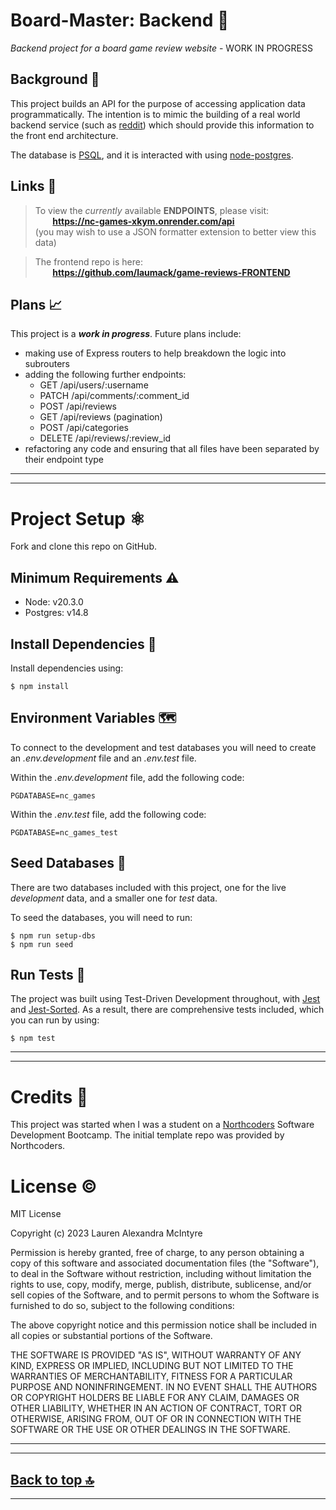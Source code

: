 # **Board-Master:** Backend 🎲
*Backend project for a board game review website* - WORK IN PROGRESS

## Background 📆

This project builds an API for the purpose of accessing application data programmatically. The intention is to mimic the building of a real world backend service (such as [reddit](https://www.reddit.com/)) which should provide this information to the front end architecture.

The database is [PSQL](https://www.postgresql.org/), and it is interacted with using [node-postgres](https://node-postgres.com/).

## Links 🔗

>To view the *currently* available **ENDPOINTS**, please visit:  
&nbsp;&nbsp;&nbsp;&nbsp;&nbsp;&nbsp; **https://nc-games-xkym.onrender.com/api**  
(you may wish to use a JSON formatter extension to better view this data)

>The frontend repo is here:  
&nbsp;&nbsp;&nbsp;&nbsp;&nbsp;&nbsp; **https://github.com/laumack/game-reviews-FRONTEND**

## Plans 📈

This project is a ***work in progress***. Future plans include:
* making use of Express routers to help breakdown the logic into subrouters
* adding the following further endpoints:
    * GET /api/users/:username
    * PATCH /api/comments/:comment_id
    * POST /api/reviews
    * GET /api/reviews (pagination)
    * POST /api/categories
    * DELETE /api/reviews/:review_id 
* refactoring any code and ensuring that all files have been separated by their endpoint type

---
---

# Project Setup ⚛️

Fork and clone this repo on GitHub.

## Minimum Requirements ⚠️

* Node: v20.3.0
* Postgres: v14.8

## Install Dependencies 🧰

Install dependencies using:

```
$ npm install
```

## Environment Variables 🗺️

To connect to the development and test databases you will need to create an _.env.development_ file and an _.env.test_ file.

Within the _.env.development_ file, add the following code:

```
PGDATABASE=nc_games
```

Within the _.env.test_ file, add the following code:

```
PGDATABASE=nc_games_test
```

## Seed Databases 🌱

There are two databases included with this project, one for the live *development* data, and a smaller one for *test* data.

To seed the databases, you will need to run:

```
$ npm run setup-dbs
$ npm run seed
```

## Run Tests 🧪

The project was built using Test-Driven Development throughout, with [Jest](https://jestjs.io/) and [Jest-Sorted](https://github.com/P-Copley/jest-sorted). As a result, there are comprehensive tests included, which you can run by using:

```
$ npm test
```

---
---

# Credits 🙏

This project was started when I was a student on a [Northcoders](https://northcoders.com/) Software Development Bootcamp. The initial template repo was provided by Northcoders.  

# License ©️

MIT License

Copyright (c) 2023 Lauren Alexandra McIntyre

Permission is hereby granted, free of charge, to any person obtaining a copy
of this software and associated documentation files (the "Software"), to deal
in the Software without restriction, including without limitation the rights
to use, copy, modify, merge, publish, distribute, sublicense, and/or sell
copies of the Software, and to permit persons to whom the Software is
furnished to do so, subject to the following conditions:

The above copyright notice and this permission notice shall be included in all
copies or substantial portions of the Software.

THE SOFTWARE IS PROVIDED "AS IS", WITHOUT WARRANTY OF ANY KIND, EXPRESS OR
IMPLIED, INCLUDING BUT NOT LIMITED TO THE WARRANTIES OF MERCHANTABILITY,
FITNESS FOR A PARTICULAR PURPOSE AND NONINFRINGEMENT. IN NO EVENT SHALL THE
AUTHORS OR COPYRIGHT HOLDERS BE LIABLE FOR ANY CLAIM, DAMAGES OR OTHER
LIABILITY, WHETHER IN AN ACTION OF CONTRACT, TORT OR OTHERWISE, ARISING FROM,
OUT OF OR IN CONNECTION WITH THE SOFTWARE OR THE USE OR OTHER DEALINGS IN THE
SOFTWARE.

---
---

## [Back to top 🔝](https://github.com/laumack/game-reviews-BACKEND#board-master-backend-)

---
